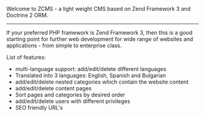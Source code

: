 Welcome to ZCMS - a light weight CMS based on Zend Framework 3 and Doctrine 2 ORM.

***

If your preferred PHP framework is Zend Framework 3, then this is a good starting point for further web development for wide range of websites and applications - from simple to enterprise class.

List of features:

* multi-language support: add/edit/delete different languages
 * Translated into 3 languages: English, Spanish and Bulgarian
* add/edit/delete nested categories which contain the website content
* add/edit/delete content pages
* Sort pages and categories by desired order
* add/edit/delete users with different privileges
* SEO friendly URL's